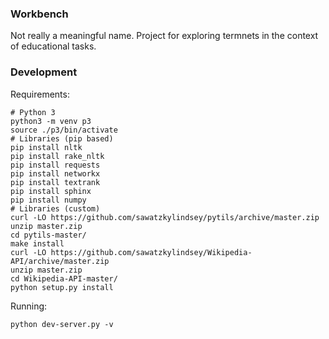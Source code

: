 ### Workbench
Not really a meaningful name.
Project for exploring termnets in the context of educational tasks.

### Development
Requirements:

    # Python 3
    python3 -m venv p3
    source ./p3/bin/activate
    # Libraries (pip based)
    pip install nltk
    pip install rake_nltk
    pip install requests
    pip install networkx
    pip install textrank
    pip install sphinx
    pip install numpy
    # Libraries (custom)
    curl -LO https://github.com/sawatzkylindsey/pytils/archive/master.zip
    unzip master.zip
    cd pytils-master/
    make install
    curl -LO https://github.com/sawatzkylindsey/Wikipedia-API/archive/master.zip
    unzip master.zip
    cd Wikipedia-API-master/
    python setup.py install

Running:

    python dev-server.py -v

